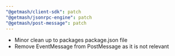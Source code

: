 ```yaml
---
"@getmash/client-sdk": patch
"@getmash/jsonrpc-engine": patch
"@getmash/post-message": patch
---
```


- Minor clean up to packages package.json file
- Remove EventMessage from PostMessage as it is not relevant

